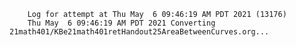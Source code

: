         Log for attempt at Thu May  6 09:46:19 AM PDT 2021 (13176)
        Thu May  6 09:46:19 AM PDT 2021 Converting 21math401/KBe21math401retHandout25AreaBetweenCurves.org...
